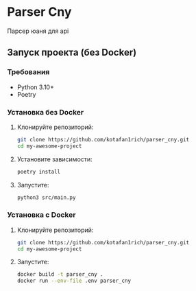 # Parser Cny

Парсер юаня для api

## Запуск проекта (без Docker)

### Требования
- Python 3.10+
- Poetry

### Установка без Docker
1. Клонируйте репозиторий:
   ```bash
   git clone https://github.com/kotafan1rich/parser_cny.git
   cd my-awesome-project

2. Установите зависимости:
    ```bash
    poetry install
3. Запустите:
    ```bash
    python3 src/main.py

### Установка с Docker
1. Клонируйте репозиторий:
   ```bash
   git clone https://github.com/kotafan1rich/parser_cny.git
   cd my-awesome-project

2. Запустите:
    ```bash
    docker build -t parser_cny .
    docker run --env-file .env parser_cny
